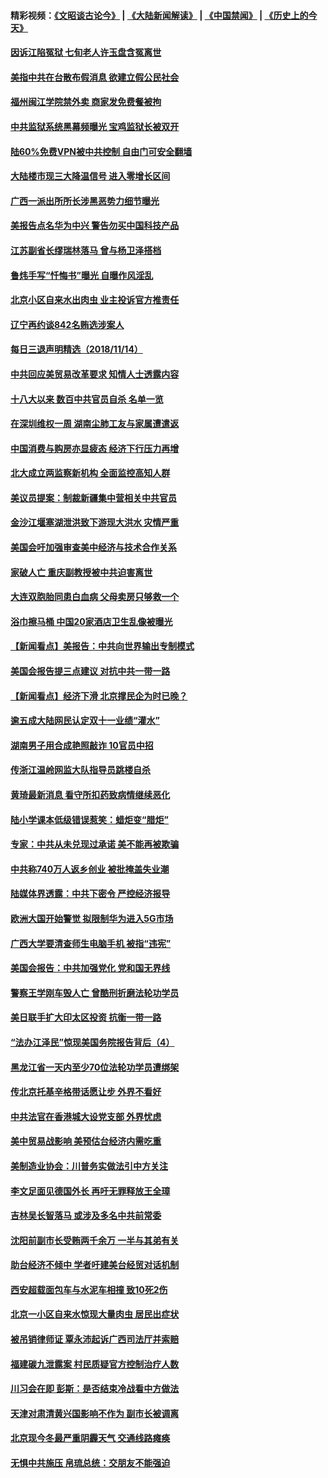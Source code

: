 #### 精彩视频：[《文昭谈古论今》](https://github.com/gfw-breaker/wenzhao/blob/master/README.md?t=11150931) | [《大陆新闻解读》](https://github.com/gfw-breaker/ntdtv-comedy/blob/master/README.md?t=11150931) | [《中国禁闻》](https://github.com/gfw-breaker/ntdtv-news/blob/master/README.md?t=11150931) | [《历史上的今天》](https://github.com/gfw-breaker/today-in-history/blob/master/README.md?t=11150931) 

#### [因诉江陷冤狱 七旬老人许玉盘含冤离世](../pages/nsc413/n10851864.md?t=11150931) 

#### [美指中共在台散布假消息 欲建立假公民社会](../pages/nsc413/n10853568.md?t=11150931) 

#### [福州闽江学院禁外卖 商家发免费餐被拘](../pages/nsc413/n10853598.md?t=11150931) 

#### [中共监狱系统黑幕频曝光 宝鸡监狱长被双开](../pages/nsc413/n10853248.md?t=11150931) 


#### [陆60%免费VPN被中共控制 自由门可安全翻墙](../pages/nsc413/n10852803.md?t=11150931) 

#### [大陆楼市现三大降温信号 进入零增长区间](../pages/nsc413/n10853338.md?t=11150931) 

#### [广西一派出所所长涉黑恶势力细节曝光](../pages/nsc413/n10853239.md?t=11150931) 

#### [美报告点名华为中兴 警告勿买中国科技产品](../pages/nsc413/n10852143.md?t=11150931) 

#### [江苏副省长缪瑞林落马 曾与杨卫泽搭档](../pages/nsc413/n10852700.md?t=11150931) 

#### [鲁炜手写“忏悔书”曝光 自曝作风淫乱](../pages/nsc413/n10852928.md?t=11150931) 

#### [北京小区自来水出肉虫 业主投诉官方推责任](../pages/nsc413/n10852080.md?t=11150931) 

#### [辽宁再约谈842名贿选涉案人](../pages/nsc413/n10852181.md?t=11150931) 

#### [每日三退声明精选（2018/11/14）](../pages/nsc413/n10852917.md?t=11150931) 

#### [中共回应美贸易改革要求 知情人士透露内容](../pages/nsc413/n10852470.md?t=11150931) 

#### [十八大以来 数百中共官员自杀 名单一览](../pages/nsc413/n10851600.md?t=11150931) 

#### [在深圳维权一周 湖南尘肺工友与家属遭遣返](../pages/nsc413/n10851900.md?t=11150931) 

#### [中国消费与购房亦显疲态 经济下行压力再增](../pages/nsc413/n10852328.md?t=11150931) 

#### [北大成立两监察新机构 全面监控高知人群](../pages/nsc413/n10852359.md?t=11150931) 

#### [美议员提案：制裁新疆集中营相关中共官员](../pages/nsc413/n10852429.md?t=11150931) 

#### [金沙江堰塞湖泄洪致下游现大洪水 灾情严重](../pages/nsc413/n10850343.md?t=11150931) 

#### [美国会吁加强审查美中经济与技术合作关系](../pages/nsc413/n10852368.md?t=11150931) 

#### [家破人亡 重庆副教授被中共迫害离世](../pages/nsc413/n10851484.md?t=11150931) 

#### [大连双胞胎同患白血病 父母卖房只够救一个](../pages/nsc413/n10852271.md?t=11150931) 

#### [浴巾擦马桶 中国20家酒店卫生乱像被曝光](../pages/nsc413/n10852250.md?t=11150931) 

#### [【新闻看点】美报告：中共向世界输出专制模式](../pages/nsc413/n10852108.md?t=11150931) 

#### [美国会报告提三点建议 对抗中共一带一路](../pages/nsc413/n10852252.md?t=11150931) 

#### [【新闻看点】经济下滑 北京撑民企为时已晚？](../pages/nsc413/n10851890.md?t=11150931) 

#### [逾五成大陆网民认定双十一业绩“灌水”](../pages/nsc413/n10852086.md?t=11150931) 

#### [湖南男子用合成艳照敲诈 10官员中招](../pages/nsc413/n10852046.md?t=11150931) 

#### [传浙江温岭网监大队指导员跳楼自杀](../pages/nsc413/n10851782.md?t=11150931) 

#### [黄琦最新消息 看守所扣药致病情继续恶化](../pages/nsc413/n10851953.md?t=11150931) 

#### [陆小学课本低级错误惹笑：蜡炬变“腊炬”](../pages/nsc413/n10851805.md?t=11150931) 

#### [专家：中共从未兑现过承诺 美不能再被欺骗](../pages/nsc413/n10851988.md?t=11150931) 

#### [中共称740万人返乡创业 被批掩盖失业潮](../pages/nsc413/n10851919.md?t=11150931) 

#### [陆媒体界透露：中共下密令 严控经济报导](../pages/nsc413/n10851177.md?t=11150931) 

#### [欧洲大国开始警觉 拟限制华为进入5G市场](../pages/nsc413/n10851814.md?t=11150931) 


#### [广西大学要清查师生电脑手机 被指“违宪”](../pages/nsc413/n10851236.md?t=11150931) 

#### [美国会报告：中共加强党化 党和国无界线](../pages/nsc413/n10851682.md?t=11150931) 

#### [警察王学刚车毁人亡 曾酷刑折磨法轮功学员](../pages/nsc413/n10848999.md?t=11150931) 

#### [美日联手扩大印太区投资 抗衡一带一路](../pages/nsc413/n10851269.md?t=11150931) 

#### [“法办江泽民”惊现美国务院报告背后（4）](../pages/nsc413/n10849803.md?t=11150931) 

#### [黑龙江省一天内至少70位法轮功学员遭绑架](../pages/nsc413/n10850235.md?t=11150931) 

#### [传北京托基辛格带话愿让步 外界不看好](../pages/nsc413/n10850793.md?t=11150931) 

#### [中共法官在香港城大设党支部 外界忧虑](../pages/nsc413/n10848906.md?t=11150931) 

#### [美中贸易战影响 美预估台经济内需吃重](../pages/nsc413/n10851024.md?t=11150931) 

#### [美制造业协会：川普务实做法引中方关注](../pages/nsc413/n10851022.md?t=11150931) 

#### [李文足面见德国外长 再吁无罪释放王全璋](../pages/nsc413/n10850837.md?t=11150931) 

#### [吉林吴长智落马 或涉及多名中共前常委](../pages/nsc413/n10850562.md?t=11150931) 

#### [沈阳前副市长受贿两千余万 一半与其弟有关](../pages/nsc413/n10850801.md?t=11150931) 

#### [助台经济不倾中 学者吁建美台经贸对话机制](../pages/nsc413/n10850866.md?t=11150931) 

#### [西安超载面包车与水泥车相撞 致10死2伤](../pages/nsc413/n10850157.md?t=11150931) 

#### [北京一小区自来水惊现大量肉虫 居民出症状](../pages/nsc413/n10850057.md?t=11150931) 

#### [被吊销律师证 覃永沛起诉广西司法厅并索赔](../pages/nsc413/n10850550.md?t=11150931) 

#### [福建碳九泄露案 村民质疑官方控制治疗人数](../pages/nsc413/n10850340.md?t=11150931) 

#### [川习会在即 彭斯：是否结束冷战看中方做法](../pages/nsc413/n10849918.md?t=11150931) 

#### [天津对肃清黄兴国影响不作为 副市长被调离](../pages/nsc413/n10849681.md?t=11150931) 

#### [北京现今冬最严重阴霾天气 交通线路瘫痪](../pages/nsc413/n10850185.md?t=11150931) 

#### [无惧中共施压 帛琉总统：交朋友不能强迫](../pages/nsc413/n10850130.md?t=11150931) 

